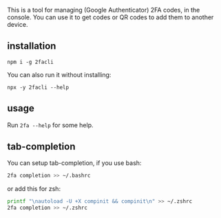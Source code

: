 This is a tool for managing (Google Authenticator) 2FA codes, in the console. You can use it to get codes or QR codes to add them to another device.

## installation

```
npm i -g 2facli
```

You can also run it without installing:

```
npx -y 2facli --help
```

## usage

Run `2fa --help` for some help.

## tab-completion

You can setup tab-completion, if you use bash:

```sh
2fa completion >> ~/.bashrc
```

or add this for zsh:

```sh
printf "\nautoload -U +X compinit && compinit\n" >> ~/.zshrc
2fa completion >> ~/.zshrc
```